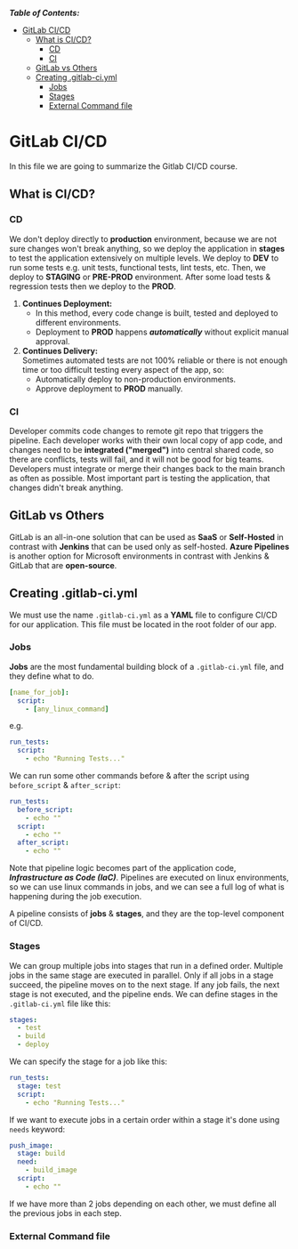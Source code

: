 _***Table of Contents:***_

- [GitLab CI/CD](#gitlab-cicd)
  - [What is CI/CD?](#what-is-cicd)
    - [CD](#cd)
    - [CI](#ci)
  - [GitLab vs Others](#gitlab-vs-others)
  - [Creating .gitlab-ci.yml](#creating-gitlab-ciyml)
    - [Jobs](#jobs)
    - [Stages](#stages)
    - [External Command file](#external-command-file)
  
# GitLab CI/CD

In this file we are going to summarize the Gitlab CI/CD course.

## What is CI/CD?

### CD

We don't deploy directly to **production** environment, because we are not sure changes won't break anything, so we deploy the application in **stages** to test the application extensively on multiple levels. We deploy to **DEV** to run some tests e.g. unit tests, functional tests, lint tests, etc. Then, we deploy to **STAGING** or **PRE-PROD** environment. After some load tests & regression tests then we deploy to the **PROD**.

1. **Continues Deployment:**
   - In this method, every code change is built, tested and deployed to different environments.
   - Deployment to **PROD** happens ***automatically*** without explicit manual approval.
2. **Continues Delivery:**\
   Sometimes automated tests are not 100% reliable or there is not enough time or too difficult testing every aspect of the app, so:
   - Automatically deploy to non-production environments.
   - Approve deployment to **PROD** manually.

### CI

Developer commits code changes to remote git repo that triggers the pipeline. Each developer works with their own local copy of app code, and changes need to be **integrated ("merged")** into central shared code, so there are conflicts, tests will fail, and it will not be good for big teams.\
Developers must integrate or merge their changes back to the main branch as often as possible. Most important part is testing the application, that changes didn't break anything.

## GitLab vs Others

GitLab is an all-in-one solution that can be used as **SaaS** or **Self-Hosted** in contrast with **Jenkins** that can be used only as self-hosted. **Azure Pipelines** is another option for Microsoft environments in contrast with Jenkins & GitLab that are **open-source**.

## Creating .gitlab-ci.yml

We must use the name `.gitlab-ci.yml` as a **YAML** file to configure CI/CD for our application. This file must be located in the root folder of our app.

### Jobs

**Jobs** are the most fundamental building block of a `.gitlab-ci.yml` file, and they define what to do.

```yml
[name_for_job]:
  script:
    - [any_linux_command]
```
e.g.

```yml
run_tests:
  script:
    - echo "Running Tests..."
```

We can run some other commands before & after the script using `before_script` & `after_script`:

```yml
run_tests:
  before_script:
    - echo ""
  script:
    - echo ""
  after_script:
    - echo ""
```

Note that pipeline logic becomes part of the application code, ***Infrastructure as Code (IaC)***. Pipelines are executed on linux environments, so we can use linux commands in jobs, and we can see a full log of what is happening during the job execution.

A pipeline consists of **jobs** & **stages**, and they are the top-level component of CI/CD.

### Stages

We can group multiple jobs into stages that run in a defined order. Multiple jobs in the same stage are executed in parallel. Only if all jobs in a stage succeed, the pipeline moves on to the next stage. If any job fails, the next stage is not executed,  and the pipeline ends. We can define stages in the `.gitlab-ci.yml` file like this:

```yml
stages:
  - test
  - build
  - deploy
```

We can specify the stage for a job like this:

```yml
run_tests:
  stage: test
  script:
    - echo "Running Tests..."
```

If we want to execute jobs in a certain order within a stage it's done using `needs` keyword:

```yml
push_image:
  stage: build
  need:
    - build_image
  script:
    - echo ""
```

If we have more than 2 jobs depending on each other, we must define all the previous jobs in each step.

### External Command file
